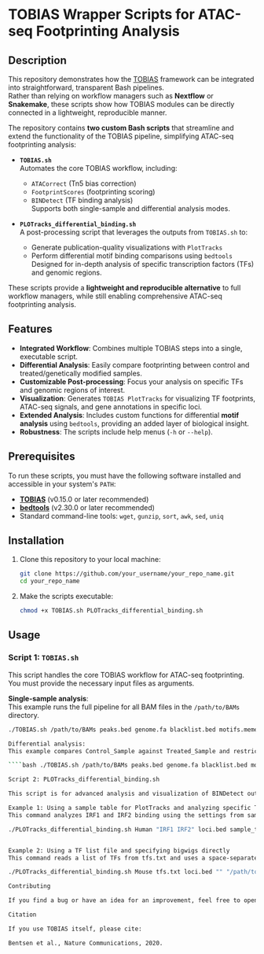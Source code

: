 # TOBIAS Wrapper Scripts for ATAC-seq Footprinting Analysis

## Description

This repository demonstrates how the [TOBIAS](https://github.com/loosolab/TOBIAS) framework can be integrated into straightforward, transparent Bash pipelines.  
Rather than relying on workflow managers such as **Nextflow** or **Snakemake**, these scripts show how TOBIAS modules can be directly connected in a lightweight, reproducible manner.

The repository contains **two custom Bash scripts** that streamline and extend the functionality of the TOBIAS pipeline, simplifying ATAC-seq footprinting analysis:

* **`TOBIAS.sh`**  
  Automates the core TOBIAS workflow, including:
  - `ATACorrect` (Tn5 bias correction)  
  - `FootprintScores` (footprinting scoring)  
  - `BINDetect` (TF binding analysis)  
  Supports both single-sample and differential analysis modes.

* **`PLOTracks_differential_binding.sh`**  
  A post-processing script that leverages the outputs from `TOBIAS.sh` to:  
  - Generate publication-quality visualizations with `PlotTracks`  
  - Perform differential motif binding comparisons using `bedtools`  
  Designed for in-depth analysis of specific transcription factors (TFs) and genomic regions.

These scripts provide a **lightweight and reproducible alternative** to full workflow managers, while still enabling comprehensive ATAC-seq footprinting analysis.

## Features

* **Integrated Workflow**: Combines multiple TOBIAS steps into a single, executable script.  
* **Differential Analysis**: Easily compare footprinting between control and treated/genetically modified samples.  
* **Customizable Post-processing**: Focus your analysis on specific TFs and genomic regions of interest.  
* **Visualization**: Generates `TOBIAS PlotTracks` for visualizing TF footprints, ATAC-seq signals, and gene annotations in specific loci.  
* **Extended Analysis**: Includes custom functions for differential **motif analysis** using `bedtools`, providing an added layer of biological insight.  
* **Robustness**: The scripts include help menus (`-h` or `--help`).  

## Prerequisites

To run these scripts, you must have the following software installed and accessible in your system's `PATH`:

* **[TOBIAS](https://github.com/loosolab/TOBIAS)** (v0.15.0 or later recommended)  
* **[bedtools](https://bedtools.readthedocs.io/en/latest/)** (v2.30.0 or later recommended)  
* Standard command-line tools: `wget`, `gunzip`, `sort`, `awk`, `sed`, `uniq`  

## Installation

1. Clone this repository to your local machine:

    ```bash
    git clone https://github.com/your_username/your_repo_name.git
    cd your_repo_name
    ```

2. Make the scripts executable:

    ```bash
    chmod +x TOBIAS.sh PLOTracks_differential_binding.sh
    ```

## Usage

### Script 1: `TOBIAS.sh`

This script handles the core TOBIAS workflow for ATAC-seq footprinting. You must provide the necessary input files as arguments.

**Single-sample analysis**:  
This example runs the full pipeline for all BAM files in the `/path/to/BAMs` directory.

```bash
./TOBIAS.sh /path/to/BAMs peaks.bed genome.fa blacklist.bed motifs.meme results 8 "" Single

Differential analysis:
This example compares Control_Sample against Treated_Sample and restricts the analysis to regions specified in regions.bed.

````bash ./TOBIAS.sh /path/to/BAMs peaks.bed genome.fa blacklist.bed motifs.meme results 8 /path/to/regions.bed Differential Control_Sample Treated_Sample´´´

Script 2: PLOTracks_differential_binding.sh

This script is for advanced analysis and visualization of BINDetect outputs. It requires a specific configuration of input files.

Example 1: Using a sample table for PlotTracks and analyzing specific TFs
This command analyzes IRF1 and IRF2 binding using the settings from sample_table.txt.

./PLOTracks_differential_binding.sh Human "IRF1 IRF2" loci.bed sample_table.txt "" "" "" /path/to/TF_outputs "Sample1 Sample2" Control_Sample bound


Example 2: Using a TF list file and specifying bigwigs directly
This command reads a list of TFs from tfs.txt and uses a space-separated list of bigwigs and their corresponding colors for visualization.

./PLOTracks_differential_binding.sh Mouse tfs.txt loci.bed "" "/path/to/bw/*.bw" "Sample1 Sample2" "red blue" /path/to/TF_outputs "Sample1 Sample2" "" all

Contributing

If you find a bug or have an idea for an improvement, feel free to open an issue or submit a pull request. Contributions are welcome.

Citation

If you use TOBIAS itself, please cite:

Bentsen et al., Nature Communications, 2020.
